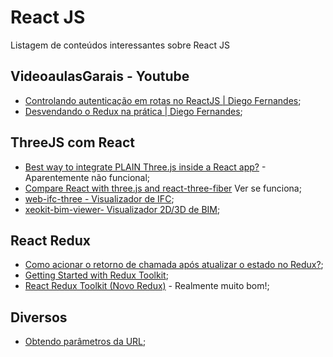 # React JS

Listagem de conteúdos interessantes sobre React JS

## VideoaulasGarais - Youtube

- [Controlando autenticação em rotas no ReactJS | Diego Fernandes](https://www.youtube.com/watch?v=sYe4r8WXGQg);
- [Desvendando o Redux na prática | Diego Fernandes](https://www.youtube.com/watch?v=u99tNt3TZf8);

## ThreeJS com React
- [Best way to integrate PLAIN Three.js inside a React app?](https://discourse.threejs.org/t/best-way-to-integrate-plain-three-js-inside-a-react-app/27049) - Aparentemente não funcional;
- [Compare React with three.js and react-three-fiber](https://dev.to/0xkoji/compare-react-with-three-js-and-react-three-fiber-32ij) Ver se funciona;
- [web-ifc-three - Visualizador de IFC](https://github.com/IFCjs/web-ifc-three);
- [xeokit-bim-viewer- Visualizador 2D/3D de BIM](https://github.com/xeokit/xeokit-bim-viewer);

## React Redux

- [Como acionar o retorno de chamada após atualizar o estado no Redux?](https://stackoverflow.com/questions/39524855/how-to-trigger-off-callback-after-updating-state-in-redux);
- [Getting Started with Redux Toolkit](https://redux-toolkit.js.org/introduction/getting-started);
- [React Redux Toolkit (Novo Redux)](https://www.youtube.com/watch?v=9zySeP5vH9c) - Realmente muito bom!;

## Diversos

- [Obtendo parâmetros da URL](https://karoldabrowski.com/blog/getting-parameters-from-url-in-a-react-application/);
